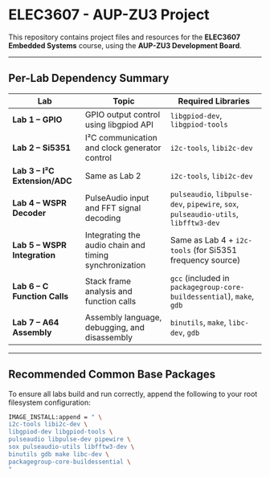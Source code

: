 # ELEC3607 - AUP-ZU3 Project

This repository contains project files and resources for the **ELEC3607 Embedded Systems** course, using the **AUP-ZU3 Development Board**.



---

##  Per-Lab Dependency Summary

| Lab | Topic | Required Libraries |
|------|--------|--------------------|
| **Lab 1 – GPIO** | GPIO output control using libgpiod API | `libgpiod-dev`, `libgpiod-tools` |
| **Lab 2 – Si5351** | I²C communication and clock generator control | `i2c-tools`, `libi2c-dev` |
| **Lab 3 – I²C Extension/ADC** | Same as Lab 2 | `i2c-tools`, `libi2c-dev` |
| **Lab 4 – WSPR Decoder** | PulseAudio input and FFT signal decoding | `pulseaudio`, `libpulse-dev`, `pipewire`, `sox`, `pulseaudio-utils`, `libfftw3-dev` |
| **Lab 5 – WSPR Integration** | Integrating the audio chain and timing synchronization | Same as Lab 4 + `i2c-tools` (for Si5351 frequency source) |
| **Lab 6 – C Function Calls** | Stack frame analysis and function calls | `gcc` (included in `packagegroup-core-buildessential`), `make`, `gdb` |
| **Lab 7 – A64 Assembly** | Assembly language, debugging, and disassembly | `binutils`, `make`, `libc-dev`, `gdb` |

---

##  Recommended Common Base Packages

To ensure all labs build and run correctly, append the following to your root filesystem configuration:

```bash
IMAGE_INSTALL:append = " \
i2c-tools libi2c-dev \
libgpiod-dev libgpiod-tools \
pulseaudio libpulse-dev pipewire \
sox pulseaudio-utils libfftw3-dev \
binutils gdb make libc-dev \
packagegroup-core-buildessential \
"

